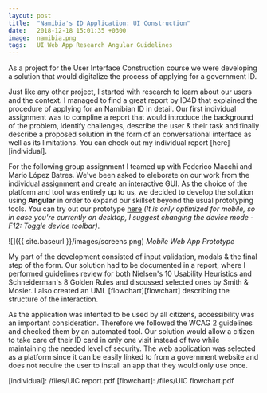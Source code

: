 ```yaml
---
layout: post
title:  "Namibia's ID Application: UI Construction"
date:   2018-12-18 15:01:35 +0300
image:  namibia.png
tags:   UI Web App Research Angular Guidelines
---
```

As a project for the User Interface Construction course we were developing a solution that would digitalize the process of applying for a government ID.

Just like any other project, I started with research to learn about our users and the context. I managed to find a great report by ID4D that explained the procedure of applying for an Namibian ID in detail. Our first individual assignment was to compline a report that would introduce the background of the problem, identify challenges, describe the user & their task and finally describe a proposed solution in the form of an conversational interface as well as its limitations. You can check out my individual report [here][individual].

For the following group assignment I teamed up with Federico Macchi and Mario López Batres. We've been asked to eleborate on our work from the individual assignment and create an interactive GUI. As the choice of the platform and tool was entirely up to us, we decided to develop the solution using **Angular** in order to expand our skillset beyond the usual prototyping tools. You can try out our prototype [here][app] *(It is only optimized for mobile, so in case you're currently on desktop, I suggest changing the device mode - F12: Toggle device toolbar)*.

![]({{ site.baseurl }}/images/screens.png)
*Mobile Web App Prototype*

My part of the development consisted of input validation, modals & the final step of the form. Our solution had to be documented in a report, where I performed guidelines review for both Nielsen's 10 Usability Heuristics and Schneiderman's 8 Golden Rules and discussed selected ones by Smith & Mosier. I also created an UML [flowchart][flowchart] describing the structure of the interaction.

As the application was intented to be used by all citizens, accessibility was an important consideration. Therefore we followed the WCAG 2 guidelines and checked them by an automated tool. Our solution would allow a citizen to take care of their ID card in only one visit instead of two while maintaining the needed level of security. The web application was selected as a platform since it can be easily linked to from a government website and does not require the user to install an app that they would only use once.

[app]: https://uic-project-aalto.firebaseapp.com/
[individual]: /files/UIC report.pdf
[flowchart]: /files/UIC flowchart.pdf